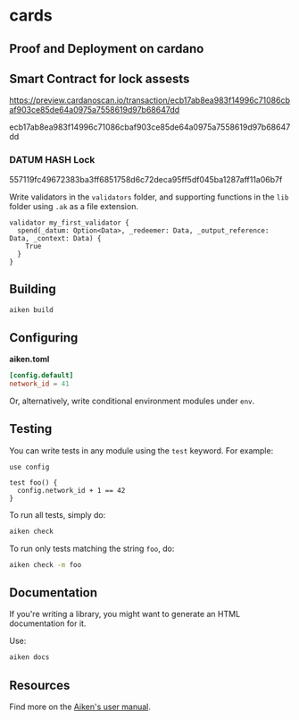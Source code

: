 # cards

## Proof and Deployment on cardano

## Smart Contract for lock assests

https://preview.cardanoscan.io/transaction/ecb17ab8ea983f14996c71086cbaf903ce85de64a0975a7558619d97b68647dd

ecb17ab8ea983f14996c71086cbaf903ce85de64a0975a7558619d97b68647dd


### DATUM HASH Lock

557119fc49672383ba3ff6851758d6c72deca95ff5df045ba1287aff11a06b7f








Write validators in the `validators` folder, and supporting functions in the `lib` folder using `.ak` as a file extension.

```aiken
validator my_first_validator {
  spend(_datum: Option<Data>, _redeemer: Data, _output_reference: Data, _context: Data) {
    True
  }
}
```

## Building

```sh
aiken build
```

## Configuring

**aiken.toml**
```toml
[config.default]
network_id = 41
```

Or, alternatively, write conditional environment modules under `env`.

## Testing

You can write tests in any module using the `test` keyword. For example:

```aiken
use config

test foo() {
  config.network_id + 1 == 42
}
```

To run all tests, simply do:

```sh
aiken check
```

To run only tests matching the string `foo`, do:

```sh
aiken check -m foo
```

## Documentation

If you're writing a library, you might want to generate an HTML documentation for it.

Use:

```sh
aiken docs
```

## Resources

Find more on the [Aiken's user manual](https://aiken-lang.org).
